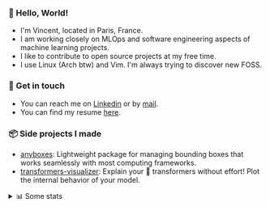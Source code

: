 ### 👋 Hello, World!

- I'm Vincent, located in Paris, France.
- I am working closely on MLOps and software engineering aspects of machine learning projects.
- I like to contribute to open source projects at my free time.
- I use Linux (Arch btw) and Vim. I'm always trying to discover new FOSS.

### 🔗 Get in touch

- You can reach me on [Linkedin](https://www.linkedin.com/in/vincent-duchauffour-3a9641155/) or by [mail](mailto:vincent.duchauffour@proton.me).
- You can find my resume [here](https://raw.githubusercontent.com/VDuchauffour/resume/main/resume.pdf).

### 📦 Side projects I made

- [anyboxes](https://github.com/VDuchauffour/anyboxes): Lightweight package for managing bounding boxes that works seamlessly with most computing frameworks.
- [transformers-visualizer](https://github.com/VDuchauffour/transformers-visualizer): Explain your 🤗 transformers without effort! Plot the internal behavior of your model. 

<details><summary>📊 Some stats</summary>  
  
<p align="center">
  <img alt="VDuchauffour's github stats" src="https://github-readme-stats.vercel.app/api?username=VDuchauffour&include_all_commits=true&show_icons=true&theme=react"/>
  <br />
  <img alt="VDuchauffour's streak stats" src="https://streak-stats.demolab.com?user=VDuchauffour&theme=react"/>
  <br />
  <img alt="VDuchauffour's language stats" src="https://github-readme-stats.vercel.app/api/top-langs/?username=VDuchauffour&count_private=true&include_all_commits=true&show_icons=true&layout=compact&theme=react"/>
  <!--   <br />
  <img alt="VDuchauffour's Wakatime stats" src="https://github-readme-stats.vercel.app/api/wakatime?username=VDuchauffour&theme=react"/> -->
</p>

#### 🧭 Wakatime stats
<!--START_SECTION:waka-->
![Code Time](http://img.shields.io/badge/Code%20Time-1%2C905%20hrs%2021%20mins-blue)

![Lines of code](https://img.shields.io/badge/From%20Hello%20World%20I%27ve%20Written-4.8%20million%20lines%20of%20code-blue)

**🐱 My GitHub Data** 

> 📦 980.9 kB Used in GitHub's Storage 
 > 
> 🚫 Not Opted to Hire
 > 
> 📜 9 Public Repositories 
 > 
> 🔑 2 Private Repositories 
 > 
**I'm an Early 🐤** 

```text
🌞 Morning                318 commits         ██░░░░░░░░░░░░░░░░░░░░░░░   07.36 % 
🌆 Daytime                2289 commits        █████████████░░░░░░░░░░░░   53.00 % 
🌃 Evening                1320 commits        ████████░░░░░░░░░░░░░░░░░   30.56 % 
🌙 Night                  392 commits         ██░░░░░░░░░░░░░░░░░░░░░░░   09.08 % 
```
📅 **I'm Most Productive on Monday** 

```text
Monday                   1000 commits        ██████░░░░░░░░░░░░░░░░░░░   23.15 % 
Tuesday                  777 commits         ████░░░░░░░░░░░░░░░░░░░░░   17.99 % 
Wednesday                703 commits         ████░░░░░░░░░░░░░░░░░░░░░   16.28 % 
Thursday                 797 commits         █████░░░░░░░░░░░░░░░░░░░░   18.45 % 
Friday                   645 commits         ████░░░░░░░░░░░░░░░░░░░░░   14.93 % 
Saturday                 103 commits         █░░░░░░░░░░░░░░░░░░░░░░░░   02.38 % 
Sunday                   294 commits         ██░░░░░░░░░░░░░░░░░░░░░░░   06.81 % 
```


📊 **This Week I Spent My Time On** 

```text
💬 Programming Languages: 
Python                   18 hrs 27 mins      ███████████████░░░░░░░░░░   58.98 % 
XML                      4 hrs 30 mins       ████░░░░░░░░░░░░░░░░░░░░░   14.40 % 
YAML                     1 hr 55 mins        ██░░░░░░░░░░░░░░░░░░░░░░░   06.14 % 
TOML                     1 hr 4 mins         █░░░░░░░░░░░░░░░░░░░░░░░░   03.44 % 
Bash                     1 hr 3 mins         █░░░░░░░░░░░░░░░░░░░░░░░░   03.40 % 
```


 Last Updated on 30/05/2024 00:39:58 UTC
<!--END_SECTION:waka-->
</details>
